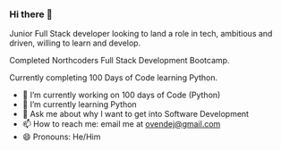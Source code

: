 ### Hi there 👋 

Junior Full Stack developer looking to land a role in tech, ambitious and driven, willing to learn and develop. 

Completed Northcoders Full Stack Development Bootcamp.

Currently completing 100 Days of Code learning Python. 

- 🔭 I’m currently working on 100 days of Code (Python)
- 🌱 I’m currently learning Python
- 💬 Ask me about why I want to get into Software Development
- 📫 How to reach me: email me at ovendej@gmail.com
- 😄 Pronouns: He/Him

<!--
**Ovenator27/Ovenator27** is a ✨ _special_ ✨ repository because its `README.md` (this file) appears on your GitHub profile.

Here are some ideas to get you started:


- 👯 I’m looking to collaborate on ...
- 🤔 I’m looking for help with ...

- ⚡ Fun fact: ...
-->
